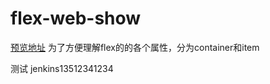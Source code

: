 # flex-web-show
[预览地址](https://goethedady.github.io/flex-web-show/.)
为了方便理解flex的的各个属性，分为container和item

测试 jenkins13512341234